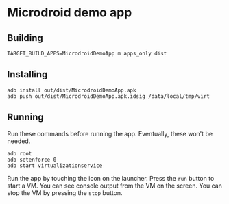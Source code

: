 # Microdroid demo app

## Building

```
TARGET_BUILD_APPS=MicrodroidDemoApp m apps_only dist
```

## Installing

```
adb install out/dist/MicrodroidDemoApp.apk
adb push out/dist/MicrodroidDemoApp.apk.idsig /data/local/tmp/virt
```

## Running

Run these commands before running the app. Eventually, these won't be needed.

```
adb root
adb setenforce 0
adb start virtualizationservice
```

Run the app by touching the icon on the launcher. Press the `run` button to
start a VM. You can see console output from the VM on the screen. You can stop
the VM by pressing the `stop` button.
